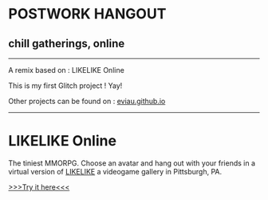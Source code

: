 # POSTWORK HANGOUT

## chill gatherings, online

-----
A remix based on : LIKELIKE Online

This is my first Glitch project ! Yay!

Other projects can be found on : <a href="https://eviau.github.io" target="_blank">eviau.github.io</a>


-----


# LIKELIKE Online

The tiniest MMORPG. Choose an avatar and hang out with your friends in a virtual version of [LIKELIKE](http://likelike.org/shows) a videogame gallery in Pittsburgh, PA.

<a href="https://likelike.glitch.me/" target="_blank">>>>Try it here<<<</a>
